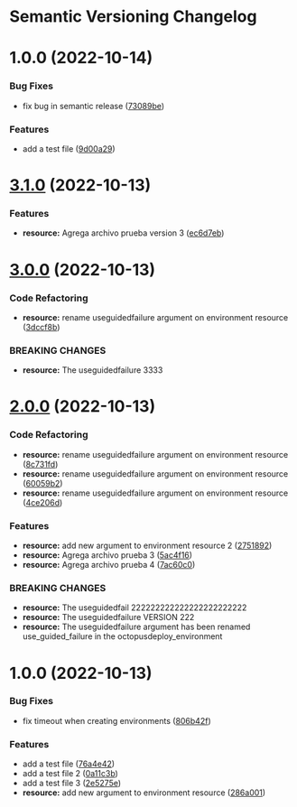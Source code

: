 # Semantic Versioning Changelog

# 1.0.0 (2022-10-14)


### Bug Fixes

* fix bug in semantic release ([73089be](https://github.com/scastellanos77/ntt-demo-3/commit/73089be2738f702598d8745d950e8c976a46c492))


### Features

* add a test file ([9d00a29](https://github.com/scastellanos77/ntt-demo-3/commit/9d00a29ff0cbd8bbe05db5f5ff3335b14865faf6))

# [3.1.0](https://github.com/scastellanos77/ntt-demo-2/compare/v3.0.0...v3.1.0) (2022-10-13)


### Features

* **resource:** Agrega archivo prueba version 3 ([ec6d7eb](https://github.com/scastellanos77/ntt-demo-2/commit/ec6d7ebf4a4d1584f2541f69f9e5b92a074b6cd4))

# [3.0.0](https://github.com/scastellanos77/ntt-demo-2/compare/v2.0.0...v3.0.0) (2022-10-13)


### Code Refactoring

* **resource:** rename useguidedfailure argument on environment resource ([3dccf8b](https://github.com/scastellanos77/ntt-demo-2/commit/3dccf8bf4ba5598eda5a269ba76d0985b6c2dec8))


### BREAKING CHANGES

* **resource:** The useguidedfailure 3333

# [2.0.0](https://github.com/scastellanos77/ntt-demo-2/compare/v1.0.0...v2.0.0) (2022-10-13)


### Code Refactoring

* **resource:** rename useguidedfailure argument on environment resource ([8c731fd](https://github.com/scastellanos77/ntt-demo-2/commit/8c731fdc9a86378e7efc421132209c6adceb000c))
* **resource:** rename useguidedfailure argument on environment resource ([60059b2](https://github.com/scastellanos77/ntt-demo-2/commit/60059b2ec602543cda35dde56ced89d7ef19de41))
* **resource:** rename useguidedfailure argument on environment resource ([4ce206d](https://github.com/scastellanos77/ntt-demo-2/commit/4ce206d5c97409b7b07168ee12038ce941353d02))


### Features

* **resource:** add new argument to environment resource 2 ([2751892](https://github.com/scastellanos77/ntt-demo-2/commit/2751892c0ab5ab2711f813c9dcc8901229d01343))
* **resource:** Agrega archivo prueba 3 ([5ac4f16](https://github.com/scastellanos77/ntt-demo-2/commit/5ac4f16a1bcc04e0e9716264fa3952a7d12a545a))
* **resource:** Agrega archivo prueba 4 ([7ac60c0](https://github.com/scastellanos77/ntt-demo-2/commit/7ac60c0123750a749c8eedcfe06eee44455f0afc))


### BREAKING CHANGES

* **resource:** The useguidedfail  222222222222222222222222
* **resource:** The useguidedfailure VERSION 222
* **resource:** The useguidedfailure argument has been renamed use_guided_failure in the octopusdeploy_environment

# 1.0.0 (2022-10-13)


### Bug Fixes

* fix timeout when creating environments ([806b42f](https://github.com/scastellanos77/ntt-demo-2/commit/806b42f61634b2b284718b8508950bcfa49e78ef))


### Features

* add a test file ([76a4e42](https://github.com/scastellanos77/ntt-demo-2/commit/76a4e42976f43d29ddcfb16c5b37f46d2cdf5a50))
* add a test file 2 ([0a11c3b](https://github.com/scastellanos77/ntt-demo-2/commit/0a11c3b6a381e0c7dceb3b6422419030e5f9a658))
* add a test file 3 ([2e5275e](https://github.com/scastellanos77/ntt-demo-2/commit/2e5275e21410f348c3796f90ee802c5e626f10a5))
* **resource:** add new argument to environment resource ([286a001](https://github.com/scastellanos77/ntt-demo-2/commit/286a00148710ba34b19b3c04055df4eac1a55e9b))
